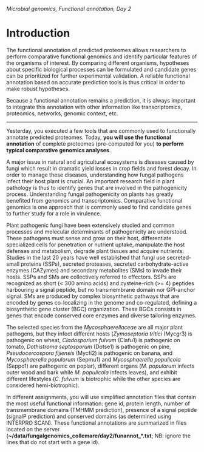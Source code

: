 *Microbial genomics, Functional annotation, Day 2*

Introduction
===

The functional annotation of predicted proteomes allows researchers to perform comparative functional genomics and identify particular features of the organisms of interest. By comparing different organisms, hypotheses about specific biological processes can be formulated and candidate genes can be prioritized for further experimental validation. A reliable functional annotation based on accurate prediction tools is thus critical in order to make robust hypotheses.

Because a functional annotation remains a prediction, it is always important to integrate this annotation with other information like transcriptomics, proteomics, networks, genomic context, etc.

** **

Yesterday, you executed a few tools that are commonly used to
functionally annotate predicted proteomes. Today, **you will use the
functional annotation** of complete proteomes (pre-computed for you)
**to perform typical comparative genomics analyses**.

A major issue in natural and agricultural ecosystems is diseases caused by fungi which result in dramatic yield losses in crop fields and forest decay. In order to manage these diseases, understanding how fungal pathogens infect their host plant is crucial. An important research field in plant pathology is thus to identify genes that are involved in the pathogenicity process. Understanding fungal
pathogenicity on plants has greatly
benefited from genomics and transcriptomics. Comparative functional genomics is one approach that is commonly used to find candidate genes to further study for a role in virulence.

Plant pathogenic fungi have been extensively studied and common processes and molecular determinants of pathogenicity are understood. These pathogens must sense and grow on their host, differentiate specialized cells for penetration or nutrient uptake, manipulate the host defenses and metabolism, degrade plant tissues and acquire nutrients. Studies in the last 20 years have well established that fungi use secreted-small proteins (SSPs), secreted proteases, secreted carbohydrate-active enzymes (CAZymes) and secondary metabolites (SMs) to invade their hosts. SSPs and SMs are collectively referred to effectors. SSPs are recognized as short (< 300 amino acids) and cysteine-rich (>= 4) peptides harbouring a signal peptide, but no transmembrane domain nor GPI-anchor signal. SMs are produced by complex biosynthetic pathways that are encoded by genes co-localizing in the genome and co-regulated, defining a biosynthetic gene cluster (BGC) organization. These BGCs consists in genes that encode conserved core enzymes and diverse tailoring enzymes.

The selected species from the *Mycosphaerellaceae* are all major plant
pathogens, but they infect different hosts (*Zymoseptoria tritici*
(Mycgr3) is pathogenic on wheat, *Cladosporium fulvum* (Clafu1) is
pathogenic on tomato, *Dothistroma septosporum* (Dotse1) is pathogenic
on pine, *Pseudocercospora fijiensis* (Mycfi2) is pathogenic on banana,
and *Mycosphaerella populorum* (Sepmu1) and *Mycosphaerella populicola*
(Seppo1) are pathogenic on poplar), different organs (*M. populorum*
infects outer wood and bark while *M. populicola* infects leaves), and
exhibit different lifestyles (*C. fulvum* is biotrophic while the other
species are considered hemi-biotrophic).

In different assignments, you will use simplified annotation files that contain the most useful
functional information: gene id, protein length, number of transmembrane
domains (TMHMM prediction), presence of a signal peptide (signalP
prediction) and conserved domains (as determined using INTERPRO SCAN).
These functional annotations are summarized in files located on the
server
(**~/data/fungalgenomics\_collemare/day2/funannot\_\*.txt**;
NB: ignore the lines that do not start with a gene id).
